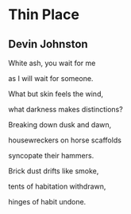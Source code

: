# Thin Place
## Devin Johnston
White ash,
you wait for me

as I will wait
for someone.

What but skin
feels the wind,

what darkness
makes distinctions?

Breaking down
dusk and dawn,

housewreckers
on horse scaffolds

syncopate
their hammers.

Brick dust
drifts like smoke,

tents of habitation
withdrawn,

hinges of habit
undone.